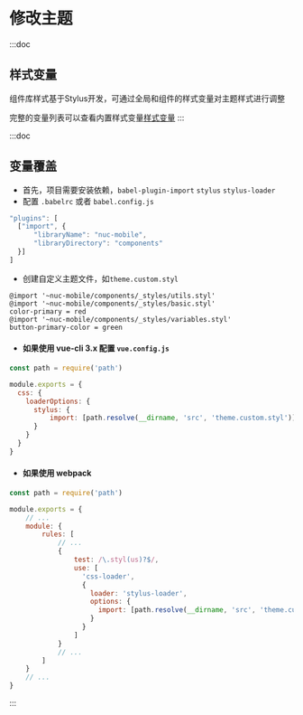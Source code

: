 # 修改主题

:::doc
## 样式变量
组件库样式基于Stylus开发，可通过全局和组件的样式变量对主题样式进行调整

完整的变量列表可以查看内置样式变量[样式变量](https://github.com/Naclplus/nuc-mobile/blob/master/components/_styles)
:::

:::doc
## 变量覆盖
* 首先，项目需要安装依赖，`babel-plugin-import` `stylus` `stylus-loader`
* 配置 `.babelrc` 或者 `babel.config.js`
```javascript
"plugins": [
  ["import", {
      "libraryName": "nuc-mobile",
      "libraryDirectory": "components"
  }]
]
```
* 创建自定义主题文件，如`theme.custom.styl`
```stylus
@import '~nuc-mobile/components/_styles/utils.styl'
@import '~nuc-mobile/components/_styles/basic.styl'
color-primary = red
@import '~nuc-mobile/components/_styles/variables.styl'
button-primary-color = green
```
* #### 如果使用 vue-cli 3.x 配置 `vue.config.js`
```javascript
const path = require('path')

module.exports = {
  css: {
    loaderOptions: {
      stylus: {
          import: [path.resolve(__dirname, 'src', 'theme.custom.styl')]
      }
    }
  }
}
```
* #### 如果使用 webpack
```javascript
const path = require('path')

module.exports = {
    // ...
    module: {
        rules: [
            // ...
            {
                test: /\.styl(us)?$/,
                use: [
                  'css-loader',
                  {
                    loader: 'stylus-loader',
                    options: {
                      import: [path.resolve(__dirname, 'src', 'theme.custom.styl')]
                    }
                  }
                ]
            }
            // ...
        ]        
    }
    // ...
}
```
:::
